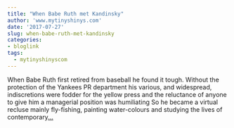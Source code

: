 ```yaml
---
title: "When Babe Ruth met Kandinsky"
author: 'www.mytinyshinys.com'
date: '2017-07-27'
slug: when-babe-ruth-met-kandinsky
categories:
- bloglink
tags:
  - mytinyshinyscom
---
```


When Babe Ruth first retired from baseball he found it tough. Without the protection of the Yankees PR department his various, and widespread, indiscretions were fodder for the yellow press and the reluctance of anyone to give him a managerial position was humiliating So he became a virtual recluse mainly fly-fishing, painting water-colours and studying the lives of contemporary[... <i class="fas fa-external-link-alt"></i>](https://www.mytinyshinys.com/2017/07/27/kandinsky/)

